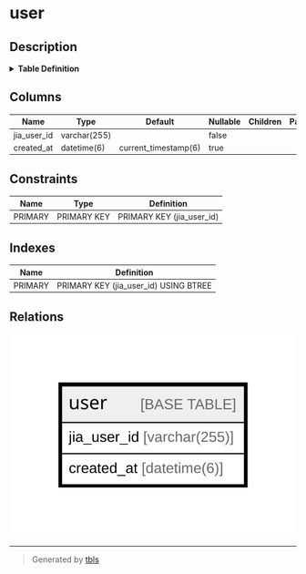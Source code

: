 # user

## Description

<details>
<summary><strong>Table Definition</strong></summary>

```sql
CREATE TABLE `user` (
  `jia_user_id` varchar(255) NOT NULL,
  `created_at` datetime(6) DEFAULT current_timestamp(6),
  PRIMARY KEY (`jia_user_id`)
) ENGINE=InnoDB DEFAULT CHARSET=utf8mb4 COLLATE=utf8mb4_general_ci
```

</details>

## Columns

| Name | Type | Default | Nullable | Children | Parents | Comment |
| ---- | ---- | ------- | -------- | -------- | ------- | ------- |
| jia_user_id | varchar(255) |  | false |  |  |  |
| created_at | datetime(6) | current_timestamp(6) | true |  |  |  |

## Constraints

| Name | Type | Definition |
| ---- | ---- | ---------- |
| PRIMARY | PRIMARY KEY | PRIMARY KEY (jia_user_id) |

## Indexes

| Name | Definition |
| ---- | ---------- |
| PRIMARY | PRIMARY KEY (jia_user_id) USING BTREE |

## Relations

![er](user.svg)

---

> Generated by [tbls](https://github.com/k1LoW/tbls)
